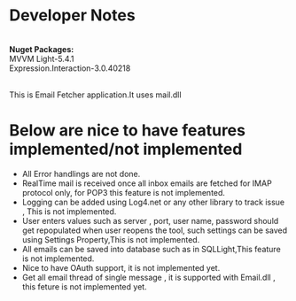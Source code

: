 # Developer Notes
<br/>
<b>Nuget Packages:</b><br/>
MVVM Light-5.4.1<br/>
Expression.Interaction-3.0.40218<br/>

<br/>

This is Email Fetcher application.It uses mail.dll

# Below are nice to have features implemented/not implemented
* All Error handlings are not done.<br/>
* RealTime mail is received once all inbox emails are fetched for IMAP protocol only, for POP3 this feature is not implemented.<br/>
* Logging can be added using Log4.net or any other library to track issue , This is not implemented.<br/>
* User enters values such as server , port, user name, password should get repopulated when user reopens the tool, such settings can be saved using Settings Property,This is not implemented.<br/>
* All emails can be saved into database such as in SQLLight,This feature is not implemented.<br/>
* Nice to have OAuth support, it is not implemented yet.
* Get all email thread of single message , it is supported with Email.dll , this feture is not implemented yet.

<br/>
